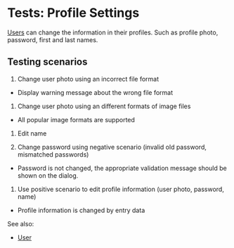 <!-- TITLE: Tests: Profile Settings -->
<!-- SUBTITLE: -->

# Tests: Profile Settings

[Users](../govern/access-control/users-and-groups#users) can change the information in their profiles. Such as profile photo, password, first and last
names.

## Testing scenarios

1. Change user photo using an incorrect file format

* Display warning message about the wrong file format

1. Change user photo using an different formats of image files

* All popular image formats are supported

1. Edit name

1. Change password using negative scenario (invalid old password, mismatched passwords)

* Password is not changed, the appropriate validation message should be shown on the dialog.

1. Use positive scenario to edit profile information (user photo, password, name)

* Profile information is changed by entry data

See also:

* [User](../govern/access-control/users-and-groups#users)
